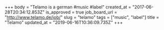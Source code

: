 +++
body = "Telamo is a german #music #label"
created_at = "2017-06-28T20:34:12.853Z"
is_approved = true
job_board_url = "http://www.telamo.de/job/"
slug = "telamo"
tags = ["music", "label"]
title = "Telamo"
updated_at = "2019-06-16T10:36:09.735Z"
+++
